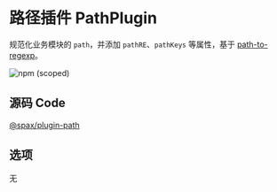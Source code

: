 # 路径插件 PathPlugin

规范化业务模块的 `path`，并添加 `pathRE`、`pathKeys` 等属性，基于 [path-to-regexp](https://github.com/pillarjs/path-to-regexp)。

![npm (scoped)](https://img.shields.io/npm/v/@spax/plugin-path?color=4caf50)

## 源码 Code

[@spax/plugin-path](https://github.com/crossjs/spax/tree/master/packages/plugin-path)

## 选项

无
